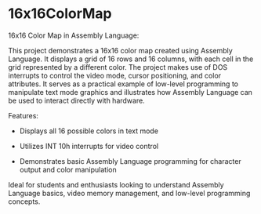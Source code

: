 # 16x16ColorMap

16x16 Color Map in Assembly Language:

This project demonstrates a 16x16 color map created using Assembly Language. It displays a grid of 16 rows and 16 columns, with each cell in the grid represented by a different color. The project makes use of DOS interrupts to control the video mode, cursor positioning, and color attributes. It serves as a practical example of low-level programming to manipulate text mode graphics and illustrates how Assembly Language can be used to interact directly with hardware.

Features:

* Displays all 16 possible colors in text mode

* Utilizes INT 10h interrupts for video control

* Demonstrates basic Assembly Language programming for character output and color manipulation
  
Ideal for students and enthusiasts looking to understand Assembly Language basics, video memory management, and low-level programming concepts.
